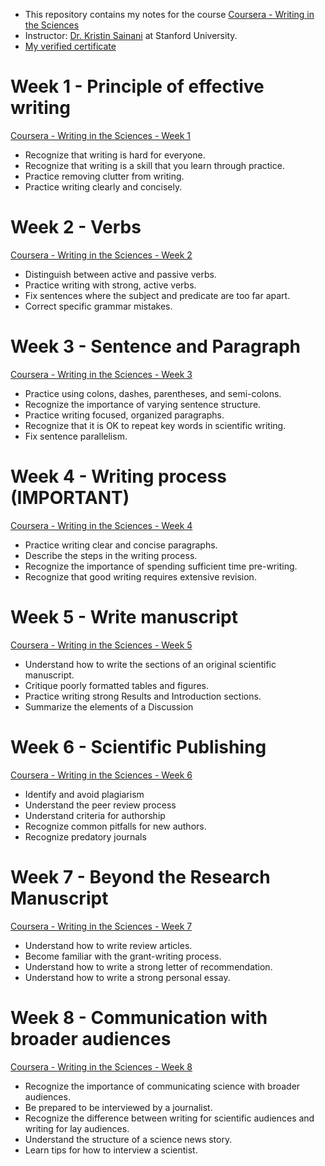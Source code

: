 
- This repository contains my notes for the course [Coursera - Writing in the Sciences](hhttps://www.coursera.org/learn/sciwrite)
- Instructor: [Dr. Kristin Sainani](https://www.coursera.org/instructor/~1367410) at Stanford University.
- [My verified certificate](https://www.coursera.org/account/accomplishments/verify/CEVVEVW8JHXQ)

# Week 1 - Principle of effective writing
[Coursera - Writing in the Sciences - Week 1](Coursera%20-%20Writing%20in%20the%20Sciences%20-%20Week%201.md)

+ Recognize that writing is hard for everyone.
+ Recognize that writing is a skill that you learn through practice.
+ Practice removing clutter from writing.
+ Practice writing clearly and concisely.

# Week 2 - Verbs 
[Coursera - Writing in the Sciences - Week 2](Coursera%20-%20Writing%20in%20the%20Sciences%20-%20Week%202.md)

+ Distinguish between active and passive verbs.
+ Practice writing with strong, active verbs.
+ Fix sentences where the subject and predicate are too far apart.
+ Correct specific grammar mistakes.

# Week 3 - Sentence and Paragraph
[Coursera - Writing in the Sciences - Week 3](Coursera%20-%20Writing%20in%20the%20Sciences%20-%20Week%203.md)

+ Practice using colons, dashes, parentheses, and semi-colons.
+ Recognize the importance of varying sentence structure.
+ Practice writing focused, organized paragraphs.
+ Recognize that it is OK to repeat key words in scientific writing.
+ Fix sentence parallelism.


# Week 4 - Writing process (IMPORTANT)
[Coursera - Writing in the Sciences - Week 4](Coursera%20-%20Writing%20in%20the%20Sciences%20-%20Week%204.md)

+ Practice writing clear and concise paragraphs.
+ Describe the steps in the writing process.
+ Recognize the importance of spending sufficient time pre-writing.
+ Recognize that good writing requires extensive revision.

# Week 5 - Write manuscript
[Coursera - Writing in the Sciences - Week 5](Coursera%20-%20Writing%20in%20the%20Sciences%20-%20Week%205.md)

- Understand how to write the sections of an original scientific manuscript.
- Critique poorly formatted tables and figures.
- Practice writing strong Results and Introduction sections.
- Summarize the elements of a Discussion


# Week 6 - Scientific Publishing
[Coursera - Writing in the Sciences - Week 6](Coursera%20-%20Writing%20in%20the%20Sciences%20-%20Week%206.md)
+ Identify and avoid plagiarism
+ Understand the peer review process
+ Understand criteria for authorship
+ Recognize common pitfalls for new authors.
+ Recognize predatory journals


# Week 7 - Beyond the Research Manuscript
[Coursera - Writing in the Sciences - Week 7](Coursera%20-%20Writing%20in%20the%20Sciences%20-%20Week%207.md)

+ Understand how to write review articles.
+ Become familiar with the grant-writing process.
+ Understand how to write a strong letter of recommendation.
+ Understand how to write a strong personal essay.

# Week 8 - Communication with broader audiences
[Coursera - Writing in the Sciences - Week 8](Coursera%20-%20Writing%20in%20the%20Sciences%20-%20Week%208.md)

+ Recognize the importance of communicating science with broader audiences.
+ Be prepared to be interviewed by a journalist.
+ Recognize the difference between writing for scientific audiences and writing for lay audiences.
+ Understand the structure of a science news story.
+ Learn tips for how to interview a scientist.












